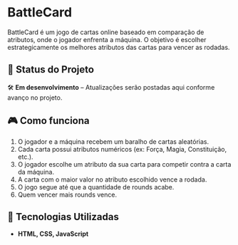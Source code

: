 # BattleCard

BattleCard é um jogo de cartas online baseado em comparação de atributos, onde o jogador enfrenta a máquina. O objetivo é escolher estrategicamente os melhores atributos das cartas para vencer as rodadas.

## 🚀 Status do Projeto

🛠 **Em desenvolvimento** – Atualizações serão postadas aqui conforme avanço no projeto.

## 🎮 Como funciona

1. O jogador e a máquina recebem um baralho de cartas aleatórias.
2. Cada carta possui atributos numéricos (ex: Força, Magia, Constituição, etc.).
3. O jogador escolhe um atributo da sua carta para competir contra a carta da máquina.
4. A carta com o maior valor no atributo escolhido vence a rodada.
5. O jogo segue até que a quantidade de rounds acabe.
6. Quem vencer mais rounds vence.

## 🔧 Tecnologias Utilizadas

- **HTML, CSS, JavaScript** 